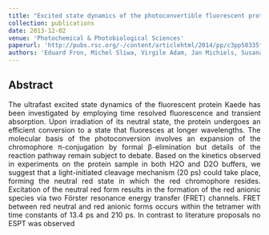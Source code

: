 ```yaml
---
title: "Excited state dynamics of the photoconvertible fluorescent protein Kaede revealed by ultrafast spectroscopy"
collection: publications
date: 2013-12-02
venue: 'Photochemical & Photobiological Sciences'
paperurl: 'http://pubs.rsc.org/-/content/articlehtml/2014/pp/c3pp50335f'
authors: 'Eduard Fron, Michel Sliwa, Virgile Adam, Jan Michiels, Susana Rocha, Peter Dedecker, Johan Hofkens, Hideaki Mizuno'
---
```


<h2> Abstract </h2>
<p align= "justify">
The ultrafast excited state dynamics of the fluorescent protein Kaede has been investigated by employing time resolved fluorescence and transient absorption. Upon irradiation of its neutral state, the protein undergoes an efficient conversion to a state that fluoresces at longer wavelengths. The molecular basis of the photoconversion involves an expansion of the chromophore π-conjugation by formal β-elimination but details of the reaction pathway remain subject to debate. Based on the kinetics observed in experiments on the protein sample in both H2O and D2O buffers, we suggest that a light-initiated cleavage mechanism (20 ps) could take place, forming the neutral red state in which the red chromophore resides. Excitation of the neutral red form results in the formation of the red anionic species via two Förster resonance energy transfer (FRET) channels. FRET between red neutral and red anionic forms occurs within the tetramer with time constants of 13.4 ps and 210 ps. In contrast to literature proposals no ESPT was observed

